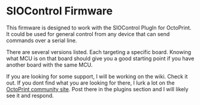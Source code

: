 # SIOControl Firmware
This firmware is designed to work with the SIOControl PlugIn for OctoPrint. It could be used for general control from any device that can send commands over a serial line. 

There are several versions listed. Each targeting a specific board. Knowing what MCU is on that board should give you a good starting point if you have another board with the same MCU.

If you are looking for some support, I will be working on the wiki. Check it out. If you dont find what you are looking for there, I lurk a lot on the [OctoPrint community site](https://community.octoprint.org/). Post there in the plugins section and I will likely see it and respond. 

